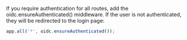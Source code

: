 If you require authentication for all routes, add the oidc.ensureAuthenticated() middleware. If the user is not authenticated, they will be redirected to the login page:

```js
app.all('*', oidc.ensureAuthenticated());
```
